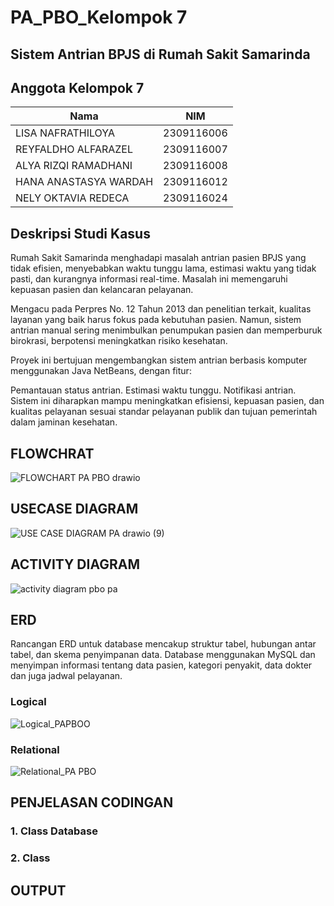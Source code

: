 # PA_PBO_Kelompok 7
## Sistem Antrian BPJS di Rumah Sakit Samarinda

## Anggota Kelompok 7
|          **Nama**          |     **NIM**     |
|----------------------------|-----------------|
| LISA NAFRATHILOYA          | 2309116006      |
| REYFALDHO ALFARAZEL        | 2309116007      |
| ALYA RIZQI RAMADHANI       | 2309116008      |
| HANA ANASTASYA WARDAH      | 2309116012      |
| NELY OKTAVIA REDECA        | 2309116024      |


## Deskripsi Studi Kasus

Rumah Sakit Samarinda menghadapi masalah antrian pasien BPJS yang tidak efisien, menyebabkan waktu tunggu lama, estimasi waktu yang tidak pasti, dan kurangnya informasi real-time. Masalah ini memengaruhi kepuasan pasien dan kelancaran pelayanan.

Mengacu pada Perpres No. 12 Tahun 2013 dan penelitian terkait, kualitas layanan yang baik harus fokus pada kebutuhan pasien. Namun, sistem antrian manual sering menimbulkan penumpukan pasien dan memperburuk birokrasi, berpotensi meningkatkan risiko kesehatan.

Proyek ini bertujuan mengembangkan sistem antrian berbasis komputer menggunakan Java NetBeans, dengan fitur:

Pemantauan status antrian.
Estimasi waktu tunggu.
Notifikasi antrian.
Sistem ini diharapkan mampu meningkatkan efisiensi, kepuasan pasien, dan kualitas pelayanan sesuai standar pelayanan publik dan tujuan pemerintah dalam jaminan kesehatan.

## FLOWCHRAT
![FLOWCHART PA PBO drawio](https://github.com/user-attachments/assets/71392499-a09f-4367-9178-124e685afe15)

## USECASE DIAGRAM
![USE CASE DIAGRAM PA drawio (9)](https://github.com/user-attachments/assets/c5dd28fd-6ee2-4ba6-bcb6-a9c8920cd4a4)

## ACTIVITY DIAGRAM
![activity diagram pbo pa](https://github.com/user-attachments/assets/b7fab713-8751-49ef-8cb0-fed580910a2e)

## ERD
Rancangan ERD untuk database mencakup struktur tabel, hubungan antar tabel, dan skema penyimpanan data. Database menggunakan MySQL dan menyimpan informasi tentang data pasien, kategori penyakit, data dokter dan juga jadwal pelayanan.
### Logical
![Logical_PAPBOO](https://github.com/user-attachments/assets/26f2a15c-02f5-435c-9b45-c186d385a99f)
### Relational
![Relational_PA PBO](https://github.com/user-attachments/assets/feaf97c5-a173-4999-a85d-71441351ff35)

## PENJELASAN CODINGAN
### 1. Class Database
### 2. Class 

## OUTPUT

   

